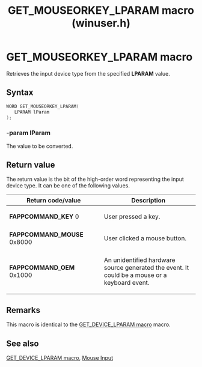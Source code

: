 ﻿---
UID: NF:winuser.GET_MOUSEORKEY_LPARAM
title: GET_MOUSEORKEY_LPARAM macro (winuser.h)
description: Retrieves the input device type from the specified LPARAM value.
helpviewer_keywords: ["GET_MOUSEORKEY_LPARAM","GET_MOUSEORKEY_LPARAM macro [Keyboard and Mouse Input]","_win32_GET_MOUSEORKEY_LPARAM","_win32_get_mouseorkey_lparam_cpp","inputdev.get_mouseorkey_lparam","winui._win32_get_mouseorkey_lparam","winuser/GET_MOUSEORKEY_LPARAM"]
tech.root: inputdev
ms.date: 06/23/2023
ms.keywords: GET_MOUSEORKEY_LPARAM, GET_MOUSEORKEY_LPARAM macro [Keyboard and Mouse Input], _win32_GET_MOUSEORKEY_LPARAM, _win32_get_mouseorkey_lparam_cpp, inputdev.get_mouseorkey_lparam, winui._win32_get_mouseorkey_lparam, winuser/GET_MOUSEORKEY_LPARAM
req.header: winuser.h
req.include-header: Windows.h
req.target-type: Windows
req.target-min-winverclnt: Windows 2000 Professional [desktop apps only]
req.target-min-winversvr: Windows 2000 Server [desktop apps only]
req.kmdf-ver: 
req.umdf-ver: 
req.ddi-compliance: 
req.unicode-ansi: 
req.idl: 
req.max-support: 
req.namespace: 
req.assembly: 
req.type-library: 
req.lib: 
req.dll: 
req.irql: 
targetos: Windows
req.typenames: 
req.redist: 
ms.custom: 19H1
f1_keywords:
 - GET_MOUSEORKEY_LPARAM
 - winuser/GET_MOUSEORKEY_LPARAM
dev_langs:
 - c++
topic_type:
 - APIRef
 - kbSyntax
api_type:
 - HeaderDef
api_location:
 - Winuser.h
api_name:
 - GET_MOUSEORKEY_LPARAM

---

# GET\_MOUSEORKEY\_LPARAM macro

Retrieves the input device type from the specified **LPARAM** value.

## Syntax

``` c++
WORD GET_MOUSEORKEY_LPARAM(
   LPARAM lParam
);
```

### -param lParam

The value to be converted.

## Return value

The return value is the bit of the high-order word representing the input device type. It can be one of the following values.

<table>
<colgroup>
<col style="width: 50%" />
<col style="width: 50%" />
</colgroup>
<thead>
<tr class="header">
<th>Return code/value</th>
<th>Description</th>
</tr>
</thead>
<tbody>
<tr class="odd">
<td><strong>FAPPCOMMAND_KEY</strong>
0</td>
<td><p>User pressed a key.</p></td>
</tr>
<tr class="even">
<td><strong>FAPPCOMMAND_MOUSE</strong>
0x8000</td>
<td><p>User clicked a mouse button.</p></td>
</tr>
<tr class="odd">
<td><strong>FAPPCOMMAND_OEM</strong>
0x1000</td>
<td><p>An unidentified hardware source generated the event. It could be a mouse or a keyboard event.</p></td>
</tr>
</tbody>
</table>

## Remarks

This macro is identical to the [GET_DEVICE_LPARAM macro](nf-winuser-get_device_lparam.md) macro.

## See also

[GET_DEVICE_LPARAM macro](nf-winuser-get_device_lparam.md), [Mouse Input](/windows/win32/inputdev/mouse-input)
